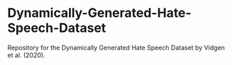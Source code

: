 # Dynamically-Generated-Hate-Speech-Dataset
Repository for the Dynamically Generated Hate Speech Dataset by Vidgen et al. (2020).
